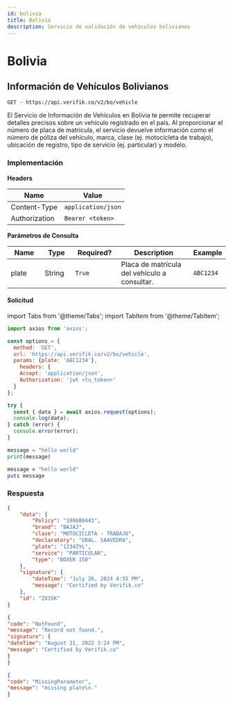 ```yaml
---
id: bolivia
title: Bolivia
description: Servicio de validación de vehículos bolivianos
---
```


# Bolivia

## Información de Vehículos Bolivianos

`GET - https://api.verifik.co/v2/bo/vehicle`

El Servicio de Información de Vehículos en Bolivia te permite recuperar detalles precisos sobre un vehículo registrado en el país. Al proporcionar el número de placa de matrícula, el servicio devuelve información como el número de póliza del vehículo, marca, clase (ej. motocicleta de trabajo), ubicación de registro, tipo de servicio (ej. particular) y modelo.

### Implementación

**Headers**

| Name          | Value              |
| ------------- | ------------------ |
| Content-Type  | `application/json` |
| Authorization | `Bearer <token>`   |

**Parámetros de Consulta**

<table><thead><tr><th width="106">Name</th><th width="80">Type</th><th width="119">Required?</th><th width="310">Description</th><th>Example</th></tr></thead><tbody><tr><td>plate</td><td>String</td><td><code>True</code></td><td>Placa de matrícula del vehículo a consultar.</td><td><code>ABC1234</code></td></tr></tbody></table>

#### Solicitud

import Tabs from '@theme/Tabs';
import TabItem from '@theme/TabItem';

<Tabs>
<TabItem value="javascript" label="JavaScript">

```javascript
import axios from 'axios';

const options = {
  method: 'GET',
  url: 'https://api.verifik.co/v2/bo/vehicle',
  params: {plate: 'ABC1234'},
    headers: {
    Accept: 'application/json',
    Authorization: 'jwt <tu_token>'
  }
};

try {
  const { data } = await axios.request(options);
  console.log(data);
} catch (error) {
  console.error(error);
}
```

</TabItem>
<TabItem value="python" label="Python">

```python
message = "hello world"
print(message)
```

</TabItem>
<TabItem value="ruby" label="Ruby">

```ruby
message = "hello world"
puts message
```

</TabItem>
</Tabs>

### **Respuesta**

<Tabs>
<TabItem value="200" label="200">

```json
{
    "data": {
        "Policy": "180680443",
        "brand": "BAJAJ",
        "clase": "MOTOCICLETA - TRABAJO",
        "declaratory": "GRAL. SAAVEDRA",
        "plate": "1234ZYL",
        "service": "PARTICULAR",
        "type": "BOXER 150"
    },
    "signature": {
        "dateTime": "July 26, 2024 4:55 PM",
        "message": "Certified by Verifik.co"
    },
    "id": "ZX35K"
}
```

</TabItem>
<TabItem value="404" label="404">

```json
{
"code": "NotFound",
"message": "Record not found.",
"signature": {
"dateTime": "August 31, 2022 3:24 PM",
"message": "Certified by Verifik.co"
}
}
```

</TabItem>
<TabItem value="409" label="409">

```json
{
"code": "MissingParameter",
"message": "missing plate\n."
}
```

</TabItem>
</Tabs>
